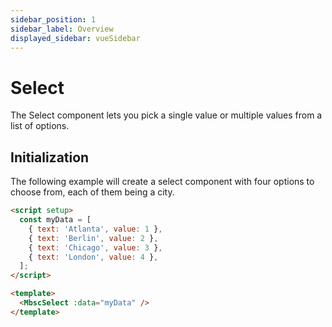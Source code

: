 ```yaml
---
sidebar_position: 1
sidebar_label: Overview
displayed_sidebar: vueSidebar
---
```


# Select

The Select component lets you pick a single value or multiple values from a list of options.

## Initialization

The following example will create a select component with four options to choose from, each of them being a city.

```html
<script setup>
  const myData = [
    { text: 'Atlanta', value: 1 },
    { text: 'Berlin', value: 2 },
    { text: 'Chicago', value: 3 },
    { text: 'London', value: 4 },
  ];
</script>

<template>
  <MbscSelect :data="myData" />
</template>
```
